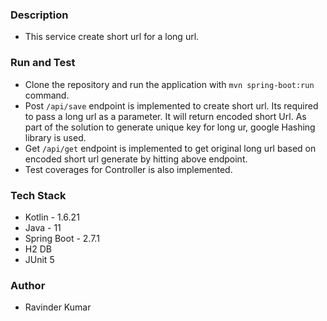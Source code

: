 ### Description
* This service create short url for a long url.

### Run and Test

* Clone the repository and run the application with
 `mvn spring-boot:run` command.
* Post `/api/save` endpoint is implemented to create short url. Its required to pass a long url as
a parameter. It will return encoded short Url. As part of the solution to generate unique key for long ur, google
Hashing library is used.
* Get `/api/get` endpoint is implemented to get original long url based
on encoded short url generate by hitting above endpoint.
* Test coverages for Controller is also implemented. 

### Tech Stack
* Kotlin - 1.6.21
* Java - 11
* Spring Boot - 2.7.1
* H2 DB
* JUnit 5

### Author
* Ravinder Kumar